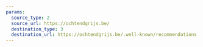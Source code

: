 ```yaml
---
params:
  source_type: 2
  source_url: https://ochtendgrijs.be/
  destination_type: 3
  destination_url: https://ochtendgrijs.be/.well-known/recommendations.opml
---
```

